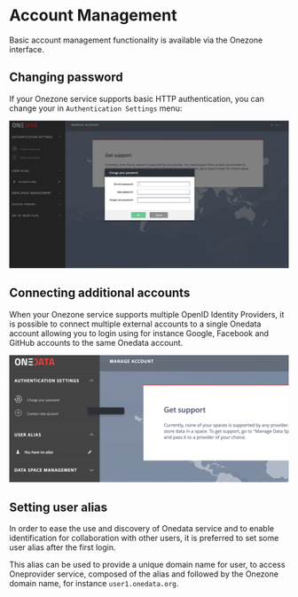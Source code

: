 # Account Management

Basic account management functionality is available via the Onezone interface.

## Changing password
If your Onezone service supports basic HTTP authentication, you can change your in `Authentication Settings` menu:

<p align="center">
<img src="../img/changepassword.png">
</p>

## Connecting additional accounts
When your Onezone service supports multiple OpenID Identity Providers, it is possible to connect multiple external accounts to a single Onedata account allowing you to login using for instance Google, Facebook and GitHub accounts to the same Onedata account.

<p align="center">
<img src="../img/connectaccount.png">
</p>

## Setting user alias
In order to ease the use and discovery of Onedata service and to enable identification for collaboration with other users, it is preferred to set some user alias after the first login. 

This alias can be used to provide a unique domain name for user, to access Oneprovider service, composed of the alias and followed by the Onezone domain name, for instance `user1.onedata.org`.


